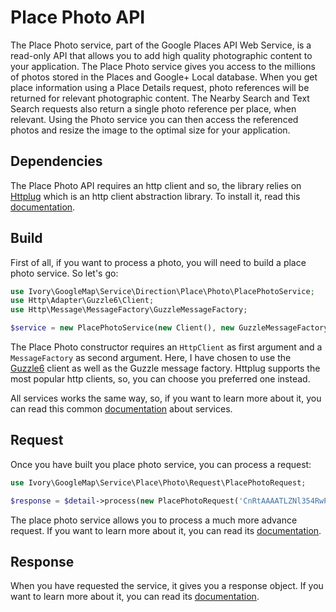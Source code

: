 # Place Photo API

The Place Photo service, part of the Google Places API Web Service, is a read-only API that allows you to add high 
quality photographic content to your application. The Place Photo service gives you access to the millions of photos 
stored in the Places and Google+ Local database. When you get place information using a Place Details request, 
photo references will be returned for relevant photographic content. The Nearby Search and Text Search requests also 
return a single photo reference per place, when relevant. Using the Photo service you can then access the referenced 
photos and resize the image to the optimal size for your application.

## Dependencies

The Place Photo API requires an http client and so, the library relies on [Httplug](http://httplug.io/) which is 
an http client abstraction library. To install it, read this [documentation](/doc/installation.md).

## Build

First of all, if you want to process a photo, you will need to build a place photo service. So let's go:

``` php
use Ivory\GoogleMap\Service\Direction\Place\Photo\PlacePhotoService;
use Http\Adapter\Guzzle6\Client;
use Http\Message\MessageFactory\GuzzleMessageFactory;

$service = new PlacePhotoService(new Client(), new GuzzleMessageFactory());
```

The Place Photo constructor requires an `HttpClient` as first argument and a `MessageFactory` as second argument. 
Here, I have chosen to use the [Guzzle6](http://docs.guzzlephp.org/en/latest/psr7.html) client as well as the Guzzle 
message factory. Httplug supports the most popular http clients, so, you can choose you preferred one instead.

All services works the same way, so, if you want to learn more about it, you can read this common 
[documentation](/doc/service/service.md) about services.

## Request

Once you have built you place photo service, you can process a request:

``` php
use Ivory\GoogleMap\Service\Place\Photo\Request\PlacePhotoRequest;

$response = $detail->process(new PlacePhotoRequest('CnRtAAAATLZNl354RwP_9UKbQ_5P'));
```

The place photo service allows you to process a much more advance request. If you want to learn more about it, you 
can read its [documentation](/doc/service/place/photo/place_photo_request.md).

## Response

When you have requested the service, it gives you a response object. If you want to learn more about it, you can read 
its [documentation](/doc/service/place/photo/place_photo_response.md).

